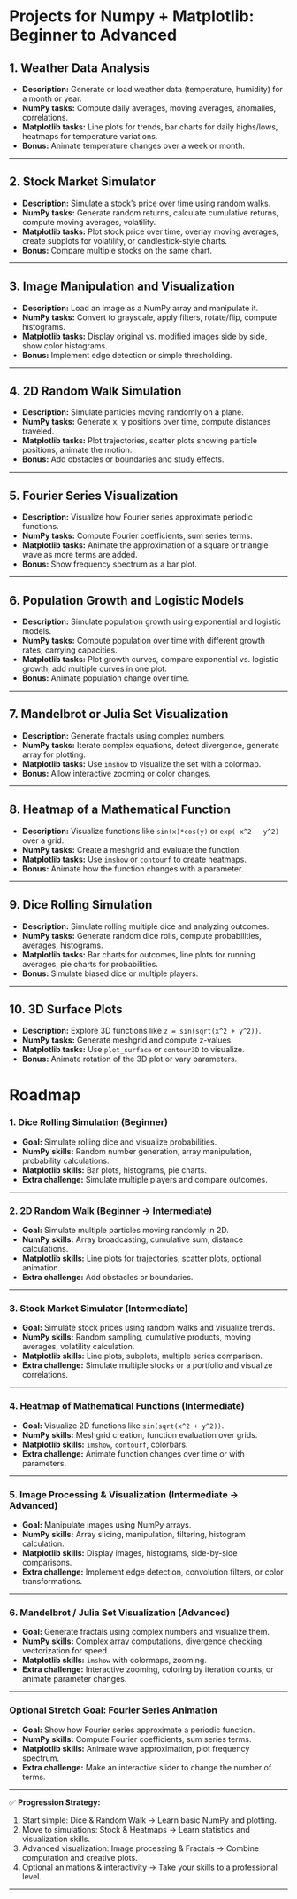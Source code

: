 # Projects for Numpy + Matplotlib: Beginner to Advanced 

## **1. Weather Data Analysis**

* **Description:** Generate or load weather data (temperature, humidity) for a month or year.
* **NumPy tasks:** Compute daily averages, moving averages, anomalies, correlations.
* **Matplotlib tasks:** Line plots for trends, bar charts for daily highs/lows, heatmaps for temperature variations.
* **Bonus:** Animate temperature changes over a week or month.

---

## **2. Stock Market Simulator**

* **Description:** Simulate a stock’s price over time using random walks.
* **NumPy tasks:** Generate random returns, calculate cumulative returns, compute moving averages, volatility.
* **Matplotlib tasks:** Plot stock price over time, overlay moving averages, create subplots for volatility, or candlestick-style charts.
* **Bonus:** Compare multiple stocks on the same chart.

---

## **3. Image Manipulation and Visualization**

* **Description:** Load an image as a NumPy array and manipulate it.
* **NumPy tasks:** Convert to grayscale, apply filters, rotate/flip, compute histograms.
* **Matplotlib tasks:** Display original vs. modified images side by side, show color histograms.
* **Bonus:** Implement edge detection or simple thresholding.

---

## **4. 2D Random Walk Simulation**

* **Description:** Simulate particles moving randomly on a plane.
* **NumPy tasks:** Generate x, y positions over time, compute distances traveled.
* **Matplotlib tasks:** Plot trajectories, scatter plots showing particle positions, animate the motion.
* **Bonus:** Add obstacles or boundaries and study effects.

---

## **5. Fourier Series Visualization**

* **Description:** Visualize how Fourier series approximate periodic functions.
* **NumPy tasks:** Compute Fourier coefficients, sum series terms.
* **Matplotlib tasks:** Animate the approximation of a square or triangle wave as more terms are added.
* **Bonus:** Show frequency spectrum as a bar plot.

---

## **6. Population Growth and Logistic Models**

* **Description:** Simulate population growth using exponential and logistic models.
* **NumPy tasks:** Compute population over time with different growth rates, carrying capacities.
* **Matplotlib tasks:** Plot growth curves, compare exponential vs. logistic growth, add multiple curves in one plot.
* **Bonus:** Animate population change over time.

---

## **7. Mandelbrot or Julia Set Visualization**

* **Description:** Generate fractals using complex numbers.
* **NumPy tasks:** Iterate complex equations, detect divergence, generate array for plotting.
* **Matplotlib tasks:** Use `imshow` to visualize the set with a colormap.
* **Bonus:** Allow interactive zooming or color changes.

---

## **8. Heatmap of a Mathematical Function**

* **Description:** Visualize functions like `sin(x)*cos(y)` or `exp(-x^2 - y^2)` over a grid.
* **NumPy tasks:** Create a meshgrid and evaluate the function.
* **Matplotlib tasks:** Use `imshow` or `contourf` to create heatmaps.
* **Bonus:** Animate how the function changes with a parameter.

---

## **9. Dice Rolling Simulation**

* **Description:** Simulate rolling multiple dice and analyzing outcomes.
* **NumPy tasks:** Generate random dice rolls, compute probabilities, averages, histograms.
* **Matplotlib tasks:** Bar charts for outcomes, line plots for running averages, pie charts for probabilities.
* **Bonus:** Simulate biased dice or multiple players.

---

## **10. 3D Surface Plots**

* **Description:** Explore 3D functions like `z = sin(sqrt(x^2 + y^2))`.
* **NumPy tasks:** Generate meshgrid and compute z-values.
* **Matplotlib tasks:** Use `plot_surface` or `contour3D` to visualize.
* **Bonus:** Animate rotation of the 3D plot or vary parameters.

# Roadmap

### **1. Dice Rolling Simulation (Beginner)**

* **Goal:** Simulate rolling dice and visualize probabilities.
* **NumPy skills:** Random number generation, array manipulation, probability calculations.
* **Matplotlib skills:** Bar plots, histograms, pie charts.
* **Extra challenge:** Simulate multiple players and compare outcomes.

---

### **2. 2D Random Walk (Beginner → Intermediate)**

* **Goal:** Simulate multiple particles moving randomly in 2D.
* **NumPy skills:** Array broadcasting, cumulative sum, distance calculations.
* **Matplotlib skills:** Line plots for trajectories, scatter plots, optional animation.
* **Extra challenge:** Add obstacles or boundaries.

---

### **3. Stock Market Simulator (Intermediate)**

* **Goal:** Simulate stock prices using random walks and visualize trends.
* **NumPy skills:** Random sampling, cumulative products, moving averages, volatility calculation.
* **Matplotlib skills:** Line plots, subplots, multiple series comparison.
* **Extra challenge:** Simulate multiple stocks or a portfolio and visualize correlations.

---

### **4. Heatmap of Mathematical Functions (Intermediate)**

* **Goal:** Visualize 2D functions like `sin(sqrt(x^2 + y^2))`.
* **NumPy skills:** Meshgrid creation, function evaluation over grids.
* **Matplotlib skills:** `imshow`, `contourf`, colorbars.
* **Extra challenge:** Animate function changes over time or with parameters.

---

### **5. Image Processing & Visualization (Intermediate → Advanced)**

* **Goal:** Manipulate images using NumPy arrays.
* **NumPy skills:** Array slicing, manipulation, filtering, histogram calculation.
* **Matplotlib skills:** Display images, histograms, side-by-side comparisons.
* **Extra challenge:** Implement edge detection, convolution filters, or color transformations.

---

### **6. Mandelbrot / Julia Set Visualization (Advanced)**

* **Goal:** Generate fractals using complex numbers and visualize them.
* **NumPy skills:** Complex array computations, divergence checking, vectorization for speed.
* **Matplotlib skills:** `imshow` with colormaps, zooming.
* **Extra challenge:** Interactive zooming, coloring by iteration counts, or animate parameter changes.

---

### **Optional Stretch Goal: Fourier Series Animation**

* **Goal:** Show how Fourier series approximate a periodic function.
* **NumPy skills:** Compute Fourier coefficients, sum series terms.
* **Matplotlib skills:** Animate wave approximation, plot frequency spectrum.
* **Extra challenge:** Make an interactive slider to change the number of terms.

---

✅ **Progression Strategy:**

1. Start simple: Dice & Random Walk → Learn basic NumPy and plotting.
2. Move to simulations: Stock & Heatmaps → Learn statistics and visualization skills.
3. Advanced visualization: Image processing & Fractals → Combine computation and creative plots.
4. Optional animations & interactivity → Take your skills to a professional level.

---